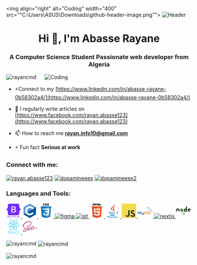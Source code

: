 <img align="right" alt="Coding" width="400" src=""C:\Users\ASUS\Downloads\github-header-image.png"">
![Header](./your-header-image-name.png)
<h1 align="center">Hi 👋, I'm Abasse Rayane</h1>
<h3 align="center">A Computer Science Student Passionate web developer from Algeria</h3>
<img align="right" alt="Coding" width="400" src="https://www.google.com/imgres?q=gif%20coder&imgurl=https%3A%2F%2Fcamo.githubusercontent.com%2F2366b34bb903c09617990fb5fff4622f3e941349e846ddb7e73df872a9d21233%2F68747470733a2f2f63646e2e6472696262626c652e636f6d2f75736572732f3733303730332f73637265656e73686f74732f363538313234332f6176656e746f2e676966&imgrefurl=https%3A%2F%2Fgithub.com%2Frudrabarad%2FGifs&docid=CJdgcKdcN0j58M&tbnid=uYYa30tHbsaH2M&vet=12ahUKEwiGl_2-jZSKAxW-K_sDHZrIAfQQM3oFCIYBEAA..i&w=800&h=600&hcb=2&ved=2ahUKEwiGl_2-jZSKAxW-K_sDHZrIAfQQM3oFCIYBEAA">

<p align="left"> <img src="https://komarev.com/ghpvc/?username=rayancmd&label=Profile%20views&color=0e75b6&style=flat" alt="rayancmd" /> </p>

- ⚡Connect to my [https://www.linkedin.com/in/abasse-rayane-0b58302a4/](https://www.linkedin.com/in/abasse-rayane-0b58302a4/)

- 📝 I regularly write articles on [https://www.facebook.com/rayan.abasse123](https://www.facebook.com/rayan.abasse123)

- 📫 How to reach me **rayan.info10@gmail.com**

- ⚡ Fun fact **Serious at work**

<h3 align="left">Connect with me:</h3>
<p align="left">
<a href="https://fb.com/rayan.abasse123" target="blank"><img align="center" src="https://raw.githubusercontent.com/rahuldkjain/github-profile-readme-generator/master/src/images/icons/Social/facebook.svg" alt="rayan.abasse123" height="30" width="40" /></a>
<a href="https://instagram.com/dopamineeex" target="blank"><img align="center" src="https://raw.githubusercontent.com/rahuldkjain/github-profile-readme-generator/master/src/images/icons/Social/instagram.svg" alt="dopamineeex" height="30" width="40" /></a>
<a href="https://discord.gg/dopamineeex2" target="blank"><img align="center" src="https://raw.githubusercontent.com/rahuldkjain/github-profile-readme-generator/master/src/images/icons/Social/discord.svg" alt="dopamineeex2" height="30" width="40" /></a>
</p>

<h3 align="left">Languages and Tools:</h3>
<p align="left"> <a href="https://getbootstrap.com" target="_blank" rel="noreferrer"> <img src="https://raw.githubusercontent.com/devicons/devicon/master/icons/bootstrap/bootstrap-plain-wordmark.svg" alt="bootstrap" width="40" height="40"/> </a> <a href="https://www.cprogramming.com/" target="_blank" rel="noreferrer"> <img src="https://raw.githubusercontent.com/devicons/devicon/master/icons/c/c-original.svg" alt="c" width="40" height="40"/> </a> <a href="https://www.w3schools.com/css/" target="_blank" rel="noreferrer"> <img src="https://raw.githubusercontent.com/devicons/devicon/master/icons/css3/css3-original-wordmark.svg" alt="css3" width="40" height="40"/> </a> <a href="https://www.figma.com/" target="_blank" rel="noreferrer"> <img src="https://www.vectorlogo.zone/logos/figma/figma-icon.svg" alt="figma" width="40" height="40"/> </a> <a href="https://git-scm.com/" target="_blank" rel="noreferrer"> <img src="https://www.vectorlogo.zone/logos/git-scm/git-scm-icon.svg" alt="git" width="40" height="40"/> </a> <a href="https://www.w3.org/html/" target="_blank" rel="noreferrer"> <img src="https://raw.githubusercontent.com/devicons/devicon/master/icons/html5/html5-original-wordmark.svg" alt="html5" width="40" height="40"/> </a> <a href="https://www.java.com" target="_blank" rel="noreferrer"> <img src="https://raw.githubusercontent.com/devicons/devicon/master/icons/java/java-original.svg" alt="java" width="40" height="40"/> </a> <a href="https://developer.mozilla.org/en-US/docs/Web/JavaScript" target="_blank" rel="noreferrer"> <img src="https://raw.githubusercontent.com/devicons/devicon/master/icons/javascript/javascript-original.svg" alt="javascript" width="40" height="40"/> </a> <a href="https://www.mysql.com/" target="_blank" rel="noreferrer"> <img src="https://raw.githubusercontent.com/devicons/devicon/master/icons/mysql/mysql-original-wordmark.svg" alt="mysql" width="40" height="40"/> </a> <a href="https://nextjs.org/" target="_blank" rel="noreferrer"> <img src="https://cdn.worldvectorlogo.com/logos/nextjs-2.svg" alt="nextjs" width="40" height="40"/> </a> <a href="https://nodejs.org" target="_blank" rel="noreferrer"> <img src="https://raw.githubusercontent.com/devicons/devicon/master/icons/nodejs/nodejs-original-wordmark.svg" alt="nodejs" width="40" height="40"/> </a> <a href="https://reactjs.org/" target="_blank" rel="noreferrer"> <img src="https://raw.githubusercontent.com/devicons/devicon/master/icons/react/react-original-wordmark.svg" alt="react" width="40" height="40"/> </a> <a href="https://sass-lang.com" target="_blank" rel="noreferrer"> <img src="https://raw.githubusercontent.com/devicons/devicon/master/icons/sass/sass-original.svg" alt="sass" width="40" height="40"/> </a> </p>

<p><img align="left" src="https://github-readme-stats.vercel.app/api/top-langs?username=rayancmd&show_icons=true&locale=en&layout=compact" alt="rayancmd" /></p>

<p>&nbsp;<img align="center" src="https://github-readme-stats.vercel.app/api?username=rayancmd&show_icons=true&locale=en" alt="rayancmd" /></p>

<p><img align="center" src="https://github-readme-streak-stats.herokuapp.com/?user=rayancmd&" alt="rayancmd" /></p>
